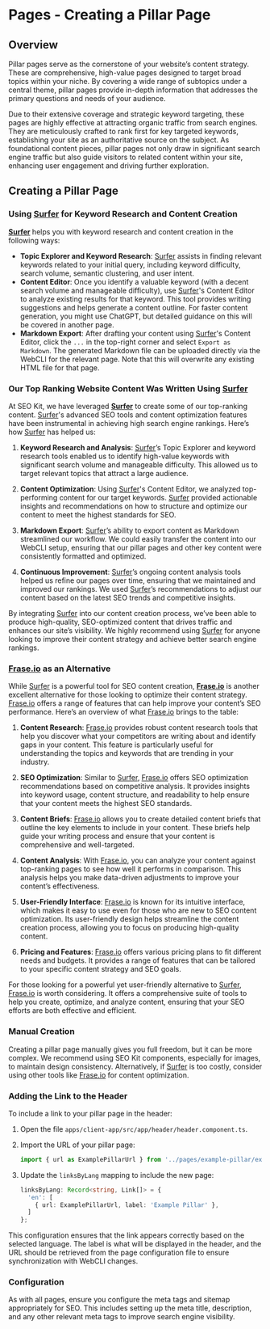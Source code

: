 # Pages - Creating a Pillar Page

## Overview

Pillar pages serve as the cornerstone of your website’s content strategy. These are comprehensive, high-value pages designed to target broad topics within your niche. By covering a wide range of subtopics under a central theme, pillar pages provide in-depth information that addresses the primary questions and needs of your audience.

Due to their extensive coverage and strategic keyword targeting, these pages are highly effective at attracting organic traffic from search engines. They are meticulously crafted to rank first for key targeted keywords, establishing your site as an authoritative source on the subject. As foundational content pieces, pillar pages not only draw in significant search engine traffic but also guide visitors to related content within your site, enhancing user engagement and driving further exploration.


## Creating a Pillar Page

### Using [Surfer](https://get.surferseo.com/seo-kit-io) for Keyword Research and Content Creation

**[Surfer](https://get.surferseo.com/seo-kit-io)** helps you with keyword research and content creation in the following ways:

- **Topic Explorer and Keyword Research**: [Surfer](https://get.surferseo.com/seo-kit-io) assists in finding relevant keywords related to your initial query, including keyword difficulty, search volume, semantic clustering, and user intent.
- **Content Editor**: Once you identify a valuable keyword (with a decent search volume and manageable difficulty), use [Surfer](https://get.surferseo.com/seo-kit-io)'s Content Editor to analyze existing results for that keyword. This tool provides writing suggestions and helps generate a content outline. For faster content generation, you might use ChatGPT, but detailed guidance on this will be covered in another page.
- **Markdown Export**: After drafting your content using [Surfer](https://get.surferseo.com/seo-kit-io)'s Content Editor, click the `...` in the top-right corner and select `Export as Markdown`. The generated Markdown file can be uploaded directly via the WebCLI for the relevant page. Note that this will overwrite any existing HTML file for that page.

### Our Top Ranking Website Content Was Written Using [Surfer](https://get.surferseo.com/seo-kit-io)

At SEO Kit, we have leveraged **[Surfer](https://get.surferseo.com/seo-kit-io)** to create some of our top-ranking content. [Surfer](https://get.surferseo.com/seo-kit-io)'s advanced SEO tools and content optimization features have been instrumental in achieving high search engine rankings. Here’s how [Surfer](https://get.surferseo.com/seo-kit-io) has helped us:

1. **Keyword Research and Analysis**: [Surfer](https://get.surferseo.com/seo-kit-io)’s Topic Explorer and keyword research tools enabled us to identify high-value keywords with significant search volume and manageable difficulty. This allowed us to target relevant topics that attract a large audience.

2. **Content Optimization**: Using [Surfer](https://get.surferseo.com/seo-kit-io)'s Content Editor, we analyzed top-performing content for our target keywords. [Surfer](https://get.surferseo.com/seo-kit-io) provided actionable insights and recommendations on how to structure and optimize our content to meet the highest standards for SEO.

3. **Markdown Export**: [Surfer](https://get.surferseo.com/seo-kit-io)’s ability to export content as Markdown streamlined our workflow. We could easily transfer the content into our WebCLI setup, ensuring that our pillar pages and other key content were consistently formatted and optimized.

4. **Continuous Improvement**: [Surfer](https://get.surferseo.com/seo-kit-io)’s ongoing content analysis tools helped us refine our pages over time, ensuring that we maintained and improved our rankings. We used [Surfer](https://get.surferseo.com/seo-kit-io)’s recommendations to adjust our content based on the latest SEO trends and competitive insights.

By integrating [Surfer](https://get.surferseo.com/seo-kit-io) into our content creation process, we’ve been able to produce high-quality, SEO-optimized content that drives traffic and enhances our site’s visibility. We highly recommend using [Surfer](https://get.surferseo.com/seo-kit-io) for anyone looking to improve their content strategy and achieve better search engine rankings.

### [Frase.io](https://www.frase.io/?via=seo-kit-io) as an Alternative

While [Surfer](https://get.surferseo.com/seo-kit-io) is a powerful tool for SEO content creation, **[Frase.io](https://www.frase.io/?via=seo-kit-io)** is another excellent alternative for those looking to optimize their content strategy. [Frase.io](https://www.frase.io/?via=seo-kit-io) offers a range of features that can help improve your content’s SEO performance. Here’s an overview of what [Frase.io](https://www.frase.io/?via=seo-kit-io) brings to the table:

1. **Content Research**: [Frase.io](https://www.frase.io/?via=seo-kit-io) provides robust content research tools that help you discover what your competitors are writing about and identify gaps in your content. This feature is particularly useful for understanding the topics and keywords that are trending in your industry.

2. **SEO Optimization**: Similar to [Surfer](https://get.surferseo.com/seo-kit-io), [Frase.io](https://www.frase.io/?via=seo-kit-io) offers SEO optimization recommendations based on competitive analysis. It provides insights into keyword usage, content structure, and readability to help ensure that your content meets the highest SEO standards.

3. **Content Briefs**: [Frase.io](https://www.frase.io/?via=seo-kit-io) allows you to create detailed content briefs that outline the key elements to include in your content. These briefs help guide your writing process and ensure that your content is comprehensive and well-targeted.

4. **Content Analysis**: With [Frase.io](https://www.frase.io/?via=seo-kit-io), you can analyze your content against top-ranking pages to see how well it performs in comparison. This analysis helps you make data-driven adjustments to improve your content’s effectiveness.

5. **User-Friendly Interface**: [Frase.io](https://www.frase.io/?via=seo-kit-io) is known for its intuitive interface, which makes it easy to use even for those who are new to SEO content optimization. Its user-friendly design helps streamline the content creation process, allowing you to focus on producing high-quality content.

6. **Pricing and Features**: [Frase.io](https://www.frase.io/?via=seo-kit-io) offers various pricing plans to fit different needs and budgets. It provides a range of features that can be tailored to your specific content strategy and SEO goals.

For those looking for a powerful yet user-friendly alternative to [Surfer](https://get.surferseo.com/seo-kit-io), [Frase.io](https://www.frase.io/?via=seo-kit-io) is worth considering. It offers a comprehensive suite of tools to help you create, optimize, and analyze content, ensuring that your SEO efforts are both effective and efficient.

### Manual Creation

Creating a pillar page manually gives you full freedom, but it can be more complex. We recommend using SEO Kit components, especially for images, to maintain design consistency. Alternatively, if [Surfer](https://get.surferseo.com/seo-kit-io) is too costly, consider using other tools like [Frase.io](https://www.frase.io/?via=seo-kit-io) for content optimization.

### Adding the Link to the Header

To include a link to your pillar page in the header:

1. Open the file `apps/client-app/src/app/header/header.component.ts`.
2. Import the URL of your pillar page:
   
   ```typescript
   import { url as ExamplePillarUrl } from '../pages/example-pillar/example-pillar.page';
   ```
3. Update the `linksByLang` mapping to include the new page:
   
   ```typescript
   linksByLang: Record<string, Link[]> = {
     'en': [
       { url: ExamplePillarUrl, label: 'Example Pillar' },
     ]
   };
   ```

This configuration ensures that the link appears correctly based on the selected language. The label is what will be displayed in the header, and the URL should be retrieved from the page configuration file to ensure synchronization with WebCLI changes.

### Configuration

As with all pages, ensure you configure the meta tags and sitemap appropriately for SEO. This includes setting up the meta title, description, and any other relevant meta tags to improve search engine visibility.
